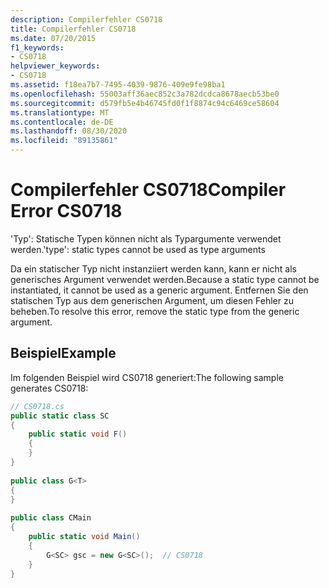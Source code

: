 ```yaml
---
description: Compilerfehler CS0718
title: Compilerfehler CS0718
ms.date: 07/20/2015
f1_keywords:
- CS0718
helpviewer_keywords:
- CS0718
ms.assetid: f18ea7b7-7495-4039-9876-409e9fe98ba1
ms.openlocfilehash: 55003aff36aec852c3a782dcdca8678aecb53be0
ms.sourcegitcommit: d579fb5e4b46745fd0f1f8874c94c6469ce58604
ms.translationtype: MT
ms.contentlocale: de-DE
ms.lasthandoff: 08/30/2020
ms.locfileid: "89135861"
---
```

# <a name="compiler-error-cs0718"></a><span data-ttu-id="a2dee-103">Compilerfehler CS0718</span><span class="sxs-lookup"><span data-stu-id="a2dee-103">Compiler Error CS0718</span></span>
<span data-ttu-id="a2dee-104">'Typ': Statische Typen können nicht als Typargumente verwendet werden.</span><span class="sxs-lookup"><span data-stu-id="a2dee-104">'type': static types cannot be used as type arguments</span></span>  
  
 <span data-ttu-id="a2dee-105">Da ein statischer Typ nicht instanziiert werden kann, kann er nicht als generisches Argument verwendet werden.</span><span class="sxs-lookup"><span data-stu-id="a2dee-105">Because a static type cannot be instantiated, it cannot be used as a generic argument.</span></span> <span data-ttu-id="a2dee-106">Entfernen Sie den statischen Typ aus dem generischen Argument, um diesen Fehler zu beheben.</span><span class="sxs-lookup"><span data-stu-id="a2dee-106">To resolve this error, remove the static type from the generic argument.</span></span>  
  
## <a name="example"></a><span data-ttu-id="a2dee-107">Beispiel</span><span class="sxs-lookup"><span data-stu-id="a2dee-107">Example</span></span>  
 <span data-ttu-id="a2dee-108">Im folgenden Beispiel wird CS0718 generiert:</span><span class="sxs-lookup"><span data-stu-id="a2dee-108">The following sample generates CS0718:</span></span>  
  
```csharp  
// CS0718.cs  
public static class SC  
{  
    public static void F()  
    {  
    }  
}  
  
public class G<T>  
{  
}  
  
public class CMain  
{  
    public static void Main()  
    {  
        G<SC> gsc = new G<SC>();  // CS0718  
    }  
}  
```
